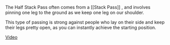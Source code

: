 The Half Stack Pass often comes from a [[Stack Pass]] , and involves pinning one leg to the ground as we keep one leg on our shoulder.

This type of passing is strong against people who lay on their side and keep their legs pretty open, as you can instantly achieve the starting position.

[Video](https://www.youtube.com/watch?v=8NkR6w0EaT0&ab_channel=MMALeech)

